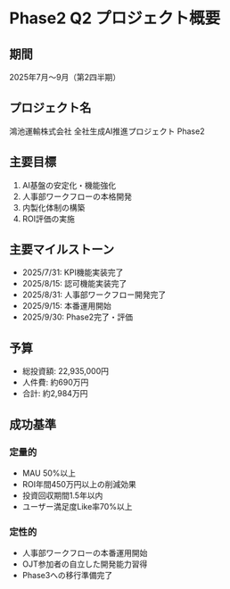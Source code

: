 # Phase2 Q2 プロジェクト概要

## 期間
2025年7月〜9月（第2四半期）

## プロジェクト名
鴻池運輸株式会社 全社生成AI推進プロジェクト Phase2

## 主要目標
1. AI基盤の安定化・機能強化
2. 人事部ワークフローの本格開発
3. 内製化体制の構築
4. ROI評価の実施

## 主要マイルストーン
- 2025/7/31: KPI機能実装完了
- 2025/8/15: 認可機能実装完了
- 2025/8/31: 人事部ワークフロー開発完了
- 2025/9/15: 本番運用開始
- 2025/9/30: Phase2完了・評価

## 予算
- 総投資額: 22,935,000円
- 人件費: 約690万円
- 合計: 約2,984万円

## 成功基準
### 定量的
- MAU 50%以上
- ROI年間450万円以上の削減効果
- 投資回収期間1.5年以内
- ユーザー満足度Like率70%以上

### 定性的
- 人事部ワークフローの本番運用開始
- OJT参加者の自立した開発能力習得
- Phase3への移行準備完了